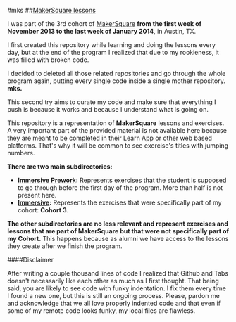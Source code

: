 #mks
##[MakerSquare lessons](http://www.makersquare.com/)

I was part of the 3rd cohort of [MakerSquare](http://www.makersquare.com/) **from the first week of November 2013 to the last week of January 2014**, in Austin, TX.

I first created this repository while learning and doing the lessons every day, but at the end of the program I realized that due to my rookieness, it was filled with broken code.

I decided to deleted all those related repositories and go through the whole program again, putting every single code inside a single mother repository. **mks.**

This second try aims to curate my code and make sure that everything I push is because it works and because I understand what is going on. 

This repository is a representation of **MakerSquare** lessons and exercises. A very important part of the provided material is not available here because they are meant to be completed in their Learn App or other web based platforms. That's why it will be common to see exercise's titles with jumping numbers.

**There are two main subdirectories:**

- **[Immersive Prework](https://github.com/drjorgepolanco/mks/tree/master/immersive_prework):** Represents exercises that the student is supposed to go through before the first day of the program. More than half is not present here.
- **[Immersive](https://github.com/drjorgepolanco/mks/tree/master/immersive):** Represents the exercises that were specifically part of my cohort: **Cohort 3**.

**The other subdirectories are no less relevant and represent exercises and lessons that are part of MakerSquare but that were not specifically part of my Cohort.** This happens because as alumni we have access to the lessons they create after we finish the program.

####Disclaimer

After writing a couple thousand lines of code I realized that Github and Tabs doesn't necessarily like each other as much as I first thought. That being said, you are likely to see code with funky indentation. I fix them every time I found a new one, but this is still an ongoing process. Please, pardon me and acknowledge that we all love properly indented code and that even if some of my remote code looks funky, my local files are flawless.